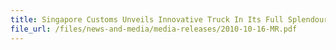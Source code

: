 ```yaml
---
title: Singapore Customs Unveils Innovative Truck In Its Full Splendour For "Don't Get Burnt" Campaign Roadshows
file_url: /files/news-and-media/media-releases/2010-10-16-MR.pdf
---
```

